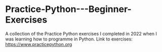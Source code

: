 # Practice-Python---Beginner-Exercises
A collection of the Practice Python exercises I completed in 2022 when I was learning how to programme in Python.
Link to exercises: https://www.practicepython.org
